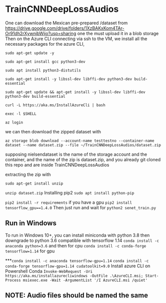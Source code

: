 # TrainCNNDeepLossAudios

One can download the Mexican pre-prepared /dataset from 
https://drive.google.com/drive/folders/1XzBAKxKom4TAr-Or91dh2rXywnjbWijo?usp=sharing
one the must upload it in a blob storage
Then on the Azure CLI connecting via ssh to the VM, we install all the necessary packages for the azure CLI,

`sudo apt-get update -y`

`sudo apt-get install gcc python3-dev`

`sudo apt install python3-distutils`

`sudo apt-get install -y libssl-dev libffi-dev python3-dev build-essential`

`sudo apt-get update && apt-get install -y libssl-dev libffi-dev python3-dev build-essential`

`curl -L https://aka.ms/InstallAzureCli | bash`

`exec -l $SHELL`

`az login`

we can then download the zipped dataset with 

`az storage blob download --account-name testtestno --container-name dataset --name dataset.zip --file ~/TrainCNNDeepLossAudios/dataset.zip`

supposing nielsendataset is the name of the storage account and the container, and the name of the zip is dataset.zip, and you already git cloned this repo
and are inside TrainCNNDeepLossAudios

extracting the zip with

`sudo apt-get install unzip`

`unzip dataset.zip`
Installing pip2
`sudo apt install python-pip`

`pip2 install -r requirements`
if you have a gpu
`pip2 install tensorflow_gpu==1.4.0`
Then just run and wait for 
`python2 senet_train.py`

## Run in Windows
To run in Windows 10+, you can install miniconda with python 3.8 then downgrade to python 3.6 compatible with tensorflow 1.14
`conda install -c anaconda python=3.6`
and then for cpu
`conda install -c conda-forge tensorflow=1.14`
for gpu

***`conda install -c anaconda tensorflow-gpu=1.14`
`conda install -c conda-forge tensorflow-gpu=1.14 cudatoolkit=9.0`
Install azure CLI on Powershell Conda
`Invoke-WebRequest -Uri https://aka.ms/installazurecliwindows -OutFile .\AzureCLI.msi; Start-Process msiexec.exe -Wait -ArgumentList '/I AzureCLI.msi /quiet'`

## NOTE: Audio files should be named the same


